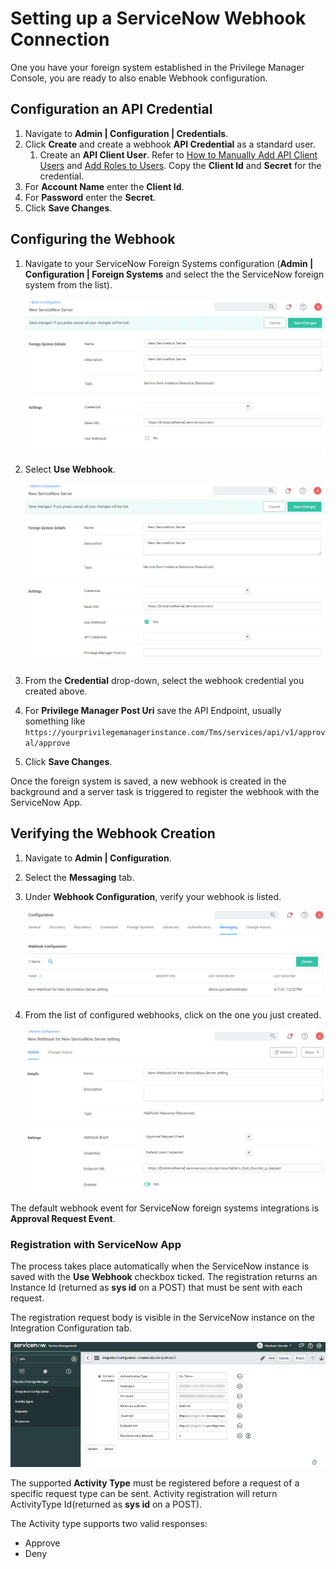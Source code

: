 [title]: # (ServiceNow Webhook)
[tags]: # (integration)
[priority]: # (4)
# Setting up a ServiceNow Webhook Connection

One you have your foreign system established in the Privilege Manager Console, you are ready to also enable Webhook configuration.

## Configuration an API Credential

1. Navigate to __Admin | Configuration | Credentials__.
1. Click __Create__ and create a webhook __API Credential__ as a standard user.
   1. Create an __API Client User__. Refer to [How to Manually Add API Client Users](../../users/index.md#how_to_manually_add_api_client_users) and [Add Roles to Users](../../users/index.md#add_roles_to_a_user). Copy the __Client Id__ and __Secret__ for the credential.
1. For __Account Name__ enter the __Client Id__.
1. For __Password__ enter the __Secret__.
1. Click __Save Changes__.

## Configuring the Webhook

1. Navigate to your ServiceNow Foreign Systems configuration (__Admin | Configuration | Foreign Systems__ and select the the ServiceNow foreign system from the list).

   ![alt](images/servicenow/webhook-1.png "ServiceNow Foreign System")
1. Select __Use Webhook__.

   ![alt](images/servicenow/webhook-2.png "ServiceNow Foreign System with Webhook configuration enabled")
1. From the __Credential__ drop-down, select the webhook credential you created above.
1. For __Privilege Manager Post Uri__ save the API Endpoint, usually something like `https://yourprivilegemanagerinstance.com/Tms/services/api/v1/approval/approve`
1. Click __Save Changes__.

Once the foreign system is saved, a new webhook is created in the background and a server task is triggered to register the webhook with the ServiceNow App.

## Verifying the Webhook Creation

1. Navigate to __Admin | Configuration__.
1. Select the __Messaging__ tab.
1. Under __Webhook Configuration__, verify your webhook is listed.

   ![alt](images/servicenow/webhook-3.png "Webhook Configuration page")
1. From the list of configured webhooks, click on the one you just created.

   ![alt](images/servicenow/webhook-4.png "Webhook Configuration details")

The default webhook event for ServiceNow foreign systems integrations is __Approval Request Event__.

### Registration with ServiceNow App

The process takes place automatically when the ServiceNow instance is saved with the __Use Webhook__ checkbox ticked. The registration returns an Instance Id (returned as __sys id__ on a POST) that must be sent with each request.

The registration request body is visible in the ServiceNow instance on the Integration Configuration tab.

   ![alt](images/servicenow/webhook-5.png "Integration configuration")

The supported __Activity Type__ must be registered before a request of a specific request type can be sent. Activity registration will return ActivityType Id(returned as __sys id__ on a POST).

The Activity type supports two valid responses:
* Approve
* Deny
